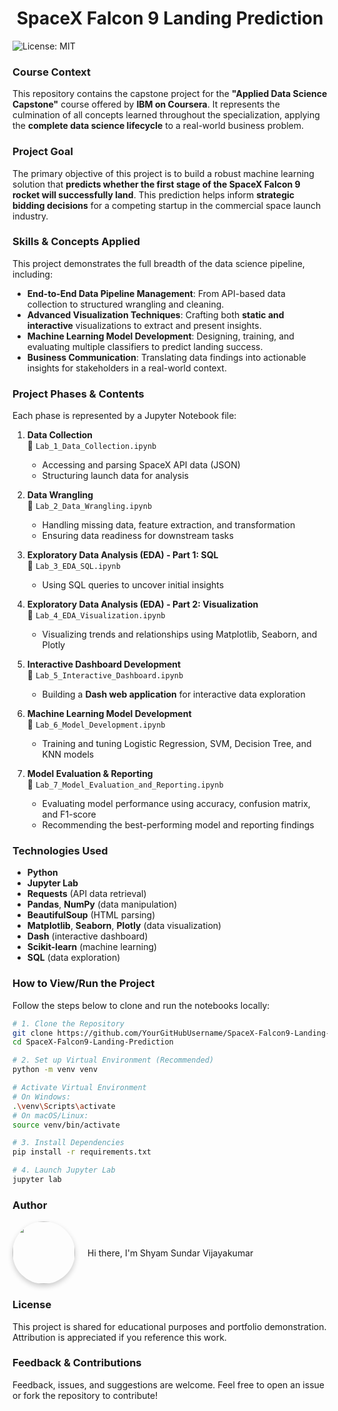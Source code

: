 <div align="center">
  <h1>SpaceX Falcon 9 Landing Prediction</h1>
</div>
<div align="Left">
  <img src="https://img.shields.io/badge/License-MIT-blue" alt="License: MIT">
</div>

### Course Context
This repository contains the capstone project for the **"Applied Data Science Capstone"** course offered by **IBM on Coursera**. It represents the culmination of all concepts learned throughout the specialization, applying the **complete data science lifecycle** to a real-world business problem.

### Project Goal
The primary objective of this project is to build a robust machine learning solution that **predicts whether the first stage of the SpaceX Falcon 9 rocket will successfully land**. This prediction helps inform **strategic bidding decisions** for a competing startup in the commercial space launch industry.

### Skills & Concepts Applied
This project demonstrates the full breadth of the data science pipeline, including:

- **End-to-End Data Pipeline Management**: From API-based data collection to structured wrangling and cleaning.
- **Advanced Visualization Techniques**: Crafting both **static and interactive** visualizations to extract and present insights.
- **Machine Learning Model Development**: Designing, training, and evaluating multiple classifiers to predict landing success.
- **Business Communication**: Translating data findings into actionable insights for stakeholders in a real-world context.

### Project Phases & Contents
Each phase is represented by a Jupyter Notebook file:

1. **Data Collection**  
   📄 `Lab_1_Data_Collection.ipynb`  
   - Accessing and parsing SpaceX API data (JSON)
   - Structuring launch data for analysis

2. **Data Wrangling**  
   📄 `Lab_2_Data_Wrangling.ipynb`  
   - Handling missing data, feature extraction, and transformation
   - Ensuring data readiness for downstream tasks

3. **Exploratory Data Analysis (EDA) - Part 1: SQL**  
   📄 `Lab_3_EDA_SQL.ipynb`  
   - Using SQL queries to uncover initial insights

4. **Exploratory Data Analysis (EDA) - Part 2: Visualization**  
   📄 `Lab_4_EDA_Visualization.ipynb`  
   - Visualizing trends and relationships using Matplotlib, Seaborn, and Plotly

5. **Interactive Dashboard Development**  
   📄 `Lab_5_Interactive_Dashboard.ipynb`  
   - Building a **Dash web application** for interactive data exploration

6. **Machine Learning Model Development**  
   📄 `Lab_6_Model_Development.ipynb`  
   - Training and tuning Logistic Regression, SVM, Decision Tree, and KNN models

7. **Model Evaluation & Reporting**  
   📄 `Lab_7_Model_Evaluation_and_Reporting.ipynb`  
   - Evaluating model performance using accuracy, confusion matrix, and F1-score
   - Recommending the best-performing model and reporting findings

### Technologies Used
- **Python**
- **Jupyter Lab**
- **Requests** (API data retrieval)
- **Pandas**, **NumPy** (data manipulation)
- **BeautifulSoup** (HTML parsing)
- **Matplotlib**, **Seaborn**, **Plotly** (data visualization)
- **Dash** (interactive dashboard)
- **Scikit-learn** (machine learning)
- **SQL** (data exploration)

### How to View/Run the Project
Follow the steps below to clone and run the notebooks locally:

```bash
# 1. Clone the Repository
git clone https://github.com/YourGitHubUsername/SpaceX-Falcon9-Landing-Prediction.git
cd SpaceX-Falcon9-Landing-Prediction

# 2. Set up Virtual Environment (Recommended)
python -m venv venv

# Activate Virtual Environment
# On Windows:
.\venv\Scripts\activate
# On macOS/Linux:
source venv/bin/activate

# 3. Install Dependencies
pip install -r requirements.txt

# 4. Launch Jupyter Lab
jupyter lab
```

### Author

<div style="display: flex; align-items: center; gap: 20px">
  <img src="https://avatars.githubusercontent.com/u/27292813?s=200" 
       width="100" 
       style="border-radius: 50%; box-shadow: 0 4px 8px rgba(0,0,0,0.2)">
  <div>
    <p1>Hi there, I'm Shyam Sundar Vijayakumar</p1>
  </div>
</div>


### License
This project is shared for educational purposes and portfolio demonstration. Attribution is appreciated if you reference this work.

### Feedback & Contributions
Feedback, issues, and suggestions are welcome. Feel free to open an issue or fork the repository to contribute!
